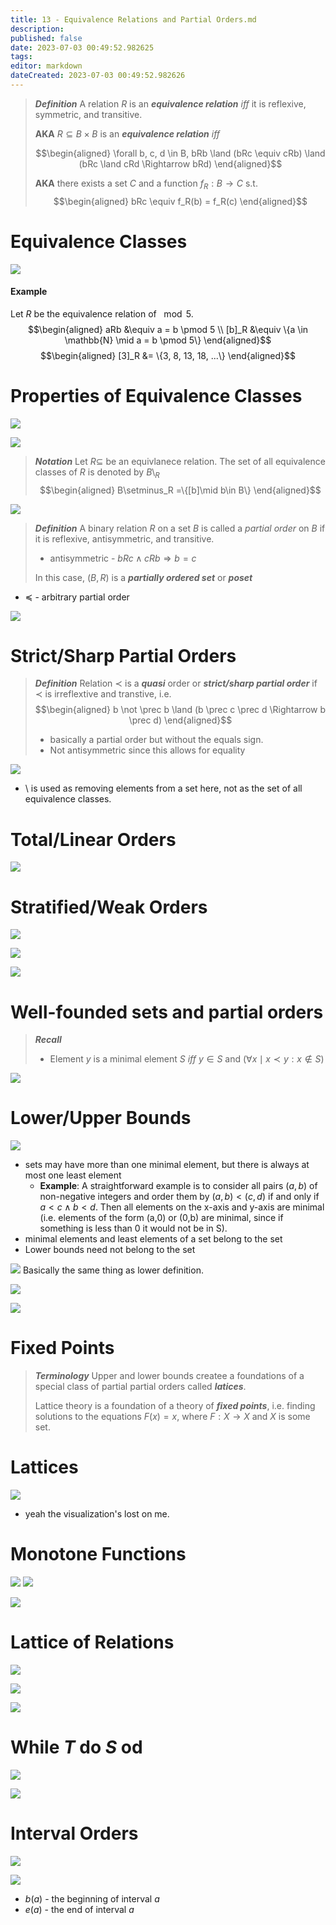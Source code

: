```yaml
---
title: 13 - Equivalence Relations and Partial Orders.md
description:
published: false
date: 2023-07-03 00:49:52.982625
tags:
editor: markdown
dateCreated: 2023-07-03 00:49:52.982626
---
```


> ***Definition***
> A relation $R$ is an ***equivalence relation*** *iff* it is reflexive, symmetric, and transitive. 
> 
> **AKA**
> $R \subseteq B \times B$ is an ***equivalence relation*** *iff*
> 
> $$\begin{aligned}
>     \forall b, c, d \in B, bRb \land (bRc \equiv cRb) \land (bRc \land cRd \Rightarrow bRd)
> \end{aligned}$$
> 
> **AKA**
> there exists a set $C$ and a function $f_R: B \to C$ s.t.
> $$\begin{aligned}
>     bRc \equiv f_R(b) = f_R(c)
> \end{aligned}$$

# Equivalence Classes
![](/images/20221206160852.png)

#### Example
Let $R$ be the equivalence relation of $\mod 5$.
$$\begin{aligned}
    aRb &\equiv a = b \pmod 5 \\
    [b]_R  &\equiv \{a \in \mathbb{N} \mid a = b \pmod 5\}
\end{aligned}$$
$$\begin{aligned}
    [3]_R &= \{3, 8, 13, 18, ...\}
\end{aligned}$$

# Properties of Equivalence Classes
![](/images/20221206161258.png)

![](/images/20221206161924.png)

> ***Notation***
> Let $R \subseteq$ be an equivlanece relation. The set of all equivalence classes of $R$ is denoted by $B\setminus_R$
> $$\begin{aligned}
>     B\setminus_R =\{[b]\mid b\in B\}
> \end{aligned}$$

![](/images/20221206163056.png)

> ***Definition***
> A binary relation $R$ on a set $B$ is called a *partial order* on $B$ if it is reflexive, antisymmetric, and transitive.
> - antisymmetric - $bRc \land cRb \Rightarrow b = c$
> 
> In this case, $(B, R)$ is a ***partially ordered set*** or ***poset***
- $\preceq$ - arbitrary partial order

![](/images/20221206164057.png)

# Strict/Sharp Partial Orders
> ***Definition***
> Relation $\prec$ is a ***quasi*** order or ***strict/sharp partial order*** if $\prec$ is irreflextive and transtive, i.e.
> $$\begin{aligned}
>     b \not \prec b \land (b \prec c \prec d \Rightarrow b \prec d)
> \end{aligned}$$
> - basically a partial order but without the equals sign. 
> - Not antisymmetric since this allows for equality

![](/images/20221206172700.png)
- $\setminus$ is used as removing elements from a set here, not as the set of all equivalence classes.

# Total/Linear Orders
![](/images/20221206164455.png)

# Stratified/Weak Orders
![](/images/20221206164807.png)

![](/images/20221206170049.png)

![](/images/20221206182553.png)


# Well-founded sets and partial orders
> ***Recall***
> - Element $y$ is a minimal element $S$ *iff* $y \in S$ and $(\forall x \mid x \prec y: x \not \in S)$

![](/images/20221206183052.png)

# Lower/Upper Bounds
![](/images/20221206183726.png)
- sets may have more than one minimal element, but there is always at most one least element
    - **Example**: A straightforward example is to consider all pairs $(a,b)$ of non-negative integers and order them by $(a,b) < (c,d)$ if and only if $a<c \land b<d$. Then all elements on the x-axis and y-axis are minimal (i.e. elements of the form (a,0) or (0,b) are minimal, since if something is less than 0 it would not be in S).
- minimal elements and least elements of a set belong to the set
- Lower bounds need not belong to the set

![](/images/20221206185255.png)
Basically the same thing as lower definition.

![](/images/20221206185703.png)

![](/images/20221206185725.png)

# Fixed Points
> ***Terminology***
> Upper and lower bounds createe a foundations of a special class of partial partial orders called ***latices***.
> 
> Lattice theory is a foundation of a theory of ***fixed points***, i.e. finding solutions to the equations $F(x) = x$, where $F: X \to X$ and $X$ is some set.

# Lattices
![](/images/20221206190339.png)
- yeah the visualization's lost on me.

# Monotone Functions
![](/images/20221206203543.png)
![](/images/20221206203559.png)

![](/images/20221206211628.png)

# Lattice of Relations
![](/images/20221206212209.png)

![](/images/20221206212301.png)

![](/images/20221206212434.png)

# While $T$ do $S$ od
![](/images/20221206212943.png)

![](/images/20221206212956.png)

# Interval Orders
![](/images/20221206213040.png)

![](/images/20221206213215.png)
- $b(a)$ - the beginning of interval $a$
- $e(a)$ - the end of interval $a$


